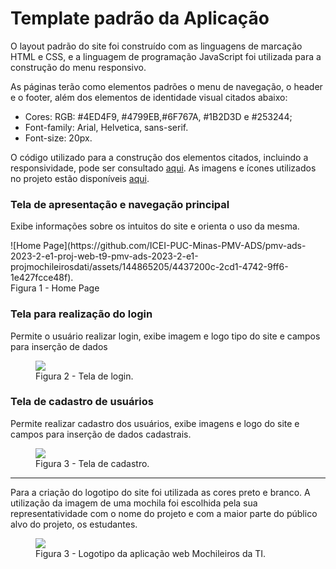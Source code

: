 # Template padrão da Aplicação

O layout padrão do site foi construído com as linguagens de marcação HTML e CSS, e a linguagem de programação JavaScript foi utilizada para a construção do menu responsivo.

As páginas terão como elementos padrões o menu de navegação, o header e o footer, além dos elementos de identidade visual citados abaixo:

<ul>
<li>Cores: RGB: #4ED4F9, #4799EB,#6F767A, #1B2D3D e #253244;</li>
<li>Font-family: Arial, Helvetica, sans-serif.</li>
<li>Font-size: 20px. </li>
</ul>

O código utilizado para a construção dos elementos citados, incluindo a responsividade, pode ser consultado <a href="https://github.com/ICEI-PUC-Minas-PMV-ADS/pmv-ads-2023-2-e1-proj-web-t9-pmv-ads-2023-2-e1-projmochileirosdati/tree/main/codigo-fonte">aqui</a>. As imagens e ícones utilizados no projeto estão disponíveis <a href="https://github.com/ICEI-PUC-Minas-PMV-ADS/pmv-ads-2023-2-e1-proj-web-t9-pmv-ads-2023-2-e1-projmochileirosdati/tree/main/documentos/img">aqui</a>.

<h3><b>Tela de apresentação e navegação principal</b></h3>
<p>Exibe informações sobre os intuitos do site e orienta o uso da mesma.</p>
![Home Page](https://github.com/ICEI-PUC-Minas-PMV-ADS/pmv-ads-2023-2-e1-proj-web-t9-pmv-ads-2023-2-e1-projmochileirosdati/assets/144865205/4437200c-2cd1-4742-9ff6-1e427fcce48f).
<figcaption>Figura 1 - Home Page</figure>
    
<h3><b>Tela para realização do login</b></h3>
<p>Permite o usuário realizar login, exibe imagem e logo tipo do site e campos para inserção de dados</p>
<figure> 
  <img src="https://github.com/ICEI-PUC-Minas-PMV-ADS/pmv-ads-2023-2-e1-proj-web-t9-pmv-ads-2023-2-e1-projmochileirosdati/blob/main/documentos/img/TelaLoginExemplo.png?raw=true">
  <figcaption> Figura 2 - Tela de login.
</figure> 

<h3><b>Tela de cadastro de usuários</b></h3>
<p>Permite realizar cadastro dos usuários, exibe imagens e logo do site e campos para inserção de dados cadastrais.</p>
<figure> 
  <img src="https://github.com/ICEI-PUC-Minas-PMV-ADS/pmv-ads-2023-2-e1-proj-web-t9-pmv-ads-2023-2-e1-projmochileirosdati/blob/main/documentos/img/TelaCadastroExemplo.png?raw=true">
  <figcaption>Figura 3 - Tela de cadastro.     
</figure> 
<hr>
  
<p>Para a criação do logotipo do site foi utilizada as cores preto e branco. A utilização da imagem de uma mochila foi escolhida pela sua representatividade com o nome do projeto e com a maior parte do público alvo do projeto, os estudantes.</p>

<figure> 
  <img src="[https://github.com/ICEI-PUC-Minas-PMV-ADS/ads-e1-exemplo-vida-de-estudante/blob/main/documentos/img/Marca texto.png](https://github.com/ICEI-PUC-Minas-PMV-ADS/ads-e1-exemplo-vida-de-estudante/blob/main/documentos/img/Marca texto.png?raw=true)">
    <figcaption>Figura 3 - Logotipo da aplicação web Mochileiros da TI.
</figure> 
